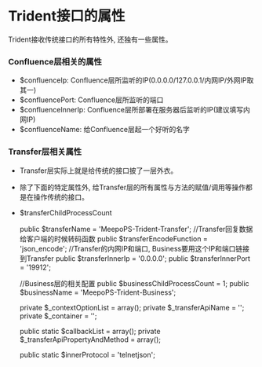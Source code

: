 # Trident接口的属性
Trident接收传统接口的所有特性外, 还独有一些属性。

### Confluence层相关的属性
- $confluenceIp: Confluence层所监听的IP(0.0.0.0/127.0.0.1/内网IP/外网IP取其一)
- $confluencePort: Confluence层所监听的端口
- $confluenceInnerIp: Confluence层所部署在服务器后监听的IP(建议填写内网IP)
- $confluenceName: 给Confluence层起一个好听的名字

### Transfer层相关属性
- Transfer层实际上就是给传统的接口披了一层外衣。
- 除了下面的特定属性外, 给Transfer层的所有属性与方法的赋值/调用等操作都是在操作传统的接口。
- $transferChildProcessCount

    public $transferName = 'MeepoPS-Trident-Transfer';
    //Transfer回复数据给客户端的时候转码函数
    public $transferEncodeFunction = 'json_encode';
    //Transfer的内网IP和端口, Business要用这个IP和端口链接到Transfer
    public $transferInnerIp = '0.0.0.0';
    public $transferInnerPort = '19912';

    //Business层的相关配置
    public $businessChildProcessCount = 1;
    public $businessName = 'MeepoPS-Trident-Business';

    private $_contextOptionList = array();
    private $_transferApiName = '';
    private $_container = '';

    public static $callbackList = array();
    private $_transferApiPropertyAndMethod = array();

    public static $innerProtocol = 'telnetjson';